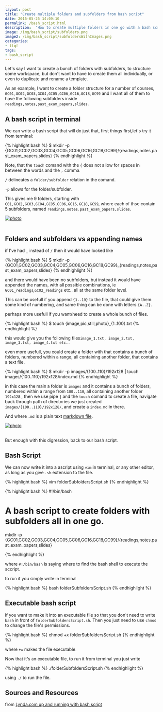 ```yaml
---
layout: post
title: "Create multiple folders and subfolders from bash script"
date: 2015-05-25 14:09:10
permalink: /bash_script.html
description:  "How to create multiple folders in one go with a bash script"
image: /img/bash_script/subfolders.png
image2: /img/bash_script/subfoldersWithImages.png
categories: 
- ttqf
tags:
- bash_script
---
```



Let's say I want to create a bunch of folders with subfolders, to structure some workspace, but don't want to have to create them all individually, or even to duplicate and rename a template.

As an example, I want to create a folder structure for a number of courses, `GC01,GC02,GC03,GC04,GC05,GC06,GC16,GC18,GC99`  and I want all of them to have the following subfolders inside `readings,notes,past_exam_papers,slides`.

## A bash script in terminal
We can write a bash script that will do just that, first things first,let's try it from terminal:

{% highlight bash %}
$ mkdir -p {GC01,GC02,GC03,GC04,GC05,GC06,GC16,GC18,GC99}/{readings,notes,past_exam_papers,slides}
{% endhighlight %}

Note, that the `touch` comand with the `{` does not allow for spaces in between the words and the `,` comma.

`/` delineates a `folder/subfolder` relation in the comand.

`-p` allows for the folder/subfolder.

This gives me 9 folders, starting with `C01,GC02,GC03,GC04,GC05,GC06,GC16,GC18,GC99`, where each of thse contain 5 subfolders, named `readings,notes,past_exam_papers,slides`.



<div class="image-wrapper">
<a href="{{ page.image}}" data-lightbox="folders " title="folders/subfolders ">
<img class="thumb img-round img-responsive" src="{{ page.image}}" alt="photo" />
</a>
</div>
<br>

## Folders and subfolders vs appending names

if I've had `_` instead of `/` then it would have looked like 

{% highlight bash %}
$ mkdir -p {GC01,GC02,GC03,GC04,GC05,GC06,GC16,GC18,GC99}_{readings,notes,past_exam_papers,slides}
{% endhighlight %}

and there would have been no subfolders, but instead it would have appended the names, with all possible combinations, ie `GC01_readings`,`GC02_readings` etc.. all at the same folder level.

This can be usefull if you append `{1..10}` to the file, that could give them some kind of numbering, and same thing can be done with letters `{A..Z}`. 

perhaps more usefull if you want/need to create a whole bunch of files.

{% highlight bash %}
$ touch {image,pic,still,photo}_{1..100}.txt
{% endhighlight %}

this would give you the following files`image_1.txt, image_2.txt, image_3.txt, image_4.txt etc..`


even more usefull, you could create a folder with that contains a bunch of folders, numbered within a range, all containing another folder, that contains a text file.

{% highlight bash %}
$ mkdir -p images/{100..110}/192x128 | touch images/{100..110}/192x128/index.md
{% endhighlight %}


in this case the main a folder  is `images` and it contains a bunch of folders, numbered within a range from `100..110`, all containing another folder `192x128` , then we use pipe `|` and the `touch` comand to create a file, navigate back through path of directories we just created `images/{100..110}/192x128/`, and create a `index.md` in there.

And where `.md` is a plain text [markdown file](https://en.wikipedia.org/wiki/Markdown).

<div class="image-wrapper">
<a href="{{ page.image2}}" data-lightbox="folders " title="folders/subfolders/file ">
<img class="thumb img-round img-responsive" src="{{ page.image2}}" alt="photo" />
</a>
</div>
<br>

But enough with this digression, back to our bash script.

## Bash Script

We can now write it into a ascript using `vim` in terminal, or any other editor, as long as you give `.sh` extension to the file.

{% highlight bash %}
vim folderSubfoldersScript.sh
{% endhighlight %}


{% highlight bash %}
#!/bin/bash
# A bash script to create folders with subfolders all in one go.

mkdir -p {GC01,GC02,GC03,GC04,GC05,GC06,GC16,GC18,GC99}/{readings,notes,past_exam_papers,slides}

{% endhighlight %}

where `#!/bin/bash` is saying where to find the bash shell to execute the sccript.

to run it you simply write in terminal

{% highlight bash %}
bash folderSubfoldersScript.sh
{% endhighlight %}


## Executable bash script 

if you want to make it into an executable file so that you don't need to write `bash` in front of `folderSubfoldersScript.sh`. Then you just need to use `chmod` to change the file's permissions.

{% highlight bash %}
chmod +x folderSubfoldersScript.sh
{% endhighlight %}

where `+x` makes the file executable.

Now that it's an executable file, to run it from terminal you just write

{% highlight bash %}
./folderSubfoldersScript.sh
{% endhighlight %}

using `./` to run the file.
 
## Sources and Resources

from [Lynda.com up and running with bash script](https://www.lynda.com/Bash-tutorials/Up-Running-Bash-Scripting/142989-2.html)